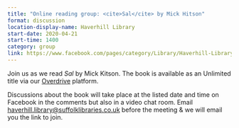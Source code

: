 ```yaml
---
title: "Online reading group: <cite>Sal</cite> by Mick Hitson"
format: discussion
location-display-name: Haverhill Library
start-date: 2020-04-21
start-time: 1400
category: group
link: https://www.facebook.com/pages/category/Library/Haverhill-Library-Suffolk-202854396546832/
---
```


Join us as we read <cite>Sal</cite> by Mick Kitson. The book is available as an Unlimited title via our [Overdrive](https://www.suffolklibraries.co.uk/elibrary/overdrive/) platform.

Discussions about the book will take place at the listed date and time on Facebook in the comments but also in a video chat room. Email haverhill.library@suffolklibraries.co.uk before the meeting & we will email you the link to join.
